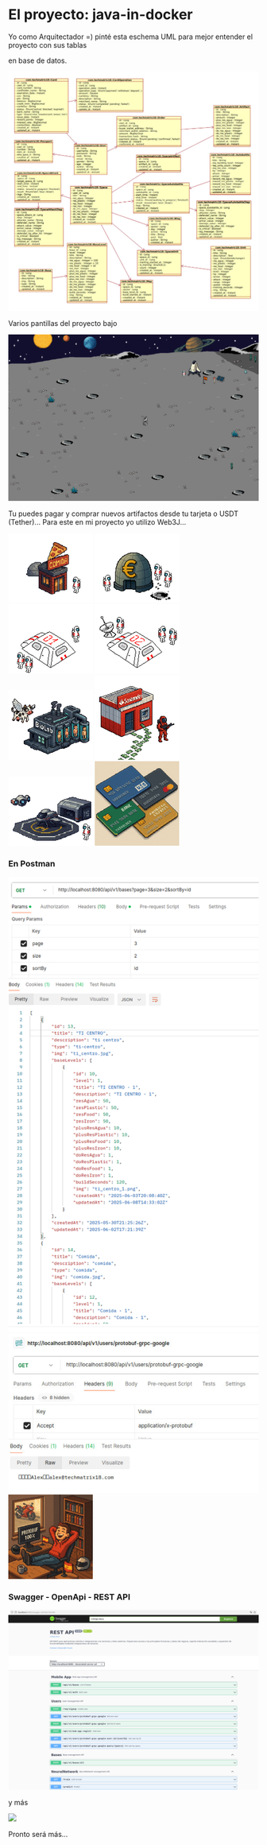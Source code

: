 # El proyecto: java-in-docker

Yo como Arquitectador =) pinté esta eschema UML para mejor entender el proyecto con sus tablas

en base de datos. 

<img src="./src/main/resources/mystatic/eschemas/photo_2025-07-09_23-05-17.jpg" title="Eschema las tablas con relaciones" />

Varios pantillas del proyecto bajo

<a href="/makklays/java-in-docker/blob/main/src/main/resources/mystatic/images/fons/fon11.png">
    <img src="./src/main/resources/mystatic/images/fons/fon11.png" />
</a>

Tu puedes pagar y comprar nuevos artifactos desde tu tarjeta o USDT (Tether)... Para este en mi proyecto yo utilizo Web3J...

<p align="left">
    <img src="./src/main/resources/mystatic/images/bases_for_upload/comida_1.png" width="170" />
    <img src="./src/main/resources/mystatic/images/bases_for_upload/banco_2.png" width="170" />
    <img src="./src/main/resources/mystatic/images/bases_for_upload/base1_2.png" width="170" />
    <img src="./src/main/resources/mystatic/images/bases_for_upload/base1_3.png" width="170" />
    <img src="./src/main/resources/mystatic/images/bases_for_upload/lab_1.png" width="170" />
    <img src="./src/main/resources/mystatic/images/bases_for_upload/banco_3.png" width="170" />
    <img src="./src/main/resources/mystatic/images/bases_for_upload/hangar_1.png" width="170" />
    <img src="./src/main/resources/mystatic/images/bases_for_upload/cards.jpg" width="170" />
</p>

### En Postman

<img src="./src/main/resources/mystatic/eschemas/04-07-2025-23-28.png" />
<img src="./src/main/resources/mystatic/eschemas/photo_2025-07-08_19-56-55.jpg" />
<br/>
<img src="./src/main/resources/mystatic/images/protobuf/1000000109.png" width="170" />
<!--img src="./src/main/resources/mystatic/images/protobuf/1000000106.png" width="170" /-->

### Swagger - OpenApi - REST API 

<img src="./src/main/resources/mystatic/images/protobuf/swagger-mob.png" width="800" />

y más

<img src="./src/main/resources/mystatic/images/protobuf/swagger-mob-2.png" width="800" />

Pronto será más... 

